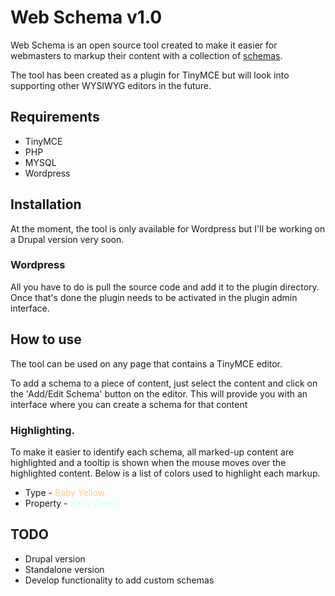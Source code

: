 # Web Schema v1.0

Web Schema is an open source tool created to make it easier for webmasters to markup their content with a collection of [schemas](http://schema.org/).

The tool has been created as a plugin for TinyMCE but will look into supporting other WYSIWYG editors in the future.

## Requirements
*	TinyMCE
*	PHP
*	MYSQL
*	Wordpress

## Installation

At the moment, the tool is only available for Wordpress but I'll be working on a Drupal version very soon.

### Wordpress

All you have to do is pull the source code and add it to the plugin directory. Once that's done the plugin needs to be activated in the plugin admin interface.

##	How to use
The tool can be used on any page that contains a TinyMCE editor.

To add a schema to a piece of content, just select the content and click on the 'Add/Edit Schema' button on the editor.
This will provide you with an interface where you can create a schema for that content


### Highlighting.
To make it easier to identify each schema, all marked-up content are highlighted and a tooltip is shown when the mouse moves over the highlighted content. Below is a list of colors used
to highlight each markup.

*	Type - <font color="#FFCC80">Baby Yellow</font>
*	Property - <font color="#CCFFFF">Baby Green</font>

##	TODO
*	Drupal version
*	Standalone version
*	Develop functionality to add custom schemas

